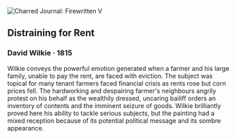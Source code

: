 <div class="artwork-of-the-day">
  <div class="container">
    <div class="img-wrapper">
      <img
        src="https://uploads0.wikiart.org/00380/images/david-wilkie/2-distraining-for-rent-sir-david-wilkie.jpg!Large.jpg"
        alt="Charred Journal: Firewritten V" />
    </div>
    <div class="artwork-detail">
      <div class="artwork-origin"> 
        <h2 class="artwork-name">Distraining for Rent</h2>
        <h3 class="artist">
          David Wilkie
                    ·  1815
        </h3>
      </div>
      <p class="description">
        <span class="artwork-description-text ng-binding" ng-bind-html="viewModel.ArtworkOfTheDay.Description | unsafe">Wilkie conveys the powerful emotion generated when a farmer and his large family, unable to pay the rent, are faced with eviction. The subject was topical for many tenant farmers faced financial crisis as rents rose but corn prices fell. The hardworking and despairing farmer's neighbours angrily protest on his behalf as the wealthily dressed, uncaring bailiff orders an inventory of contents and the imminent seizure of goods. Wilkie brilliantly proved here his ability to tackle serious subjects, but the painting had a mixed reception because of its potential political message and its sombre appearance.</span>
                        <div class="text-shadow-container" ng-show="showShadow" style=""></div>
      </p>
    </div>
  </div>

</div>
